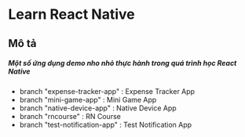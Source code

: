 # Learn React Native
## Mô tả
##### Một số ứng dụng demo nho nhỏ thực hành trong quá trình học React Native
* branch "expense-tracker-app" : Expense Tracker App
* branch "mini-game-app" : Mini Game App
* branch "native-device-app" : Native Device App
* branch "rncourse" : RN Course 
* branch "test-notification-app" : Test Notification App

